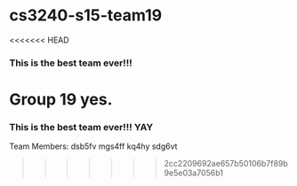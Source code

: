 # cs3240-s15-team19

<<<<<<< HEAD
### This is the best team ever!!!
Group 19 yes.
=======
### This is the best team ever!!! YAY

Team Members:
dsb5fv
mgs4ff
kq4hy
sdg6vt
>>>>>>> 2cc2209692ae657b50106b7f89b9e5e03a7056b1
